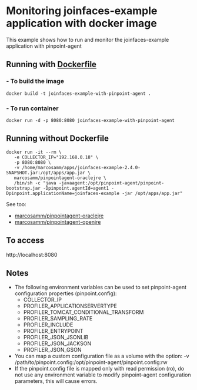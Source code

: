 # Monitoring joinfaces-example application with docker image
This example shows how to run and monitor the joinfaces-example application with pinpoint-agent

## Running with [Dockerfile](Dockerfile)
### - To build the image
```
docker build -t joinfaces-example-with-pinpoint-agent .
```

### - To run container
```
docker run -d -p 8080:8080 joinfaces-example-with-pinpoint-agent
```

## Running without Dockerfile
```
docker run -it --rm \
   -e COLLECTOR_IP="192.168.0.18" \
   -p 8080:8080 \
   -v /home/marcosamm/apps/joinfaces-example-2.4.0-SNAPSHOT.jar:/opt/apps/app.jar \
   marcosamm/pinpointagent-oraclejre \
   /bin/sh -c "java -javaagent:/opt/pinpoint-agent/pinpoint-bootstrap.jar -Dpinpoint.agentId=agent1 -Dpinpoint.applicationName=joinfaces-example -jar /opt/apps/app.jar"
```
See too:
* [marcosamm/pinpointagent-oraclejre](https://hub.docker.com/r/marcosamm/pinpointagent-oraclejre/)
* [marcosamm/pinpointagent-openjre](https://hub.docker.com/r/marcosamm/pinpointagent-openjre/) 

## To access
http://localhost:8080

## Notes
* The following environment variables can be used to set pinpoint-agent configuration properties (pinpoint.config):
   - COLLECTOR_IP
   - PROFILER_APPLICATIONSERVERTYPE
   - PROFILER_TOMCAT_CONDITIONAL_TRANSFORM
   - PROFILER_SAMPLING_RATE
   - PROFILER_INCLUDE
   - PROFILER_ENTRYPOINT
   - PROFILER_JSON_JSONLIB
   - PROFILER_JSON_JACKSON
   - PROFILER_JSON_GSON
* You can map a custom configuration file as a volume with the option: -v /path/to/pinpoint.config:/opt/pinpoint-agent/pinpoint.config:rw
* If the pinpoint.config file is mapped only with read permission (ro), do not use any environment variable to modify pinpoint-agent configuration parameters, this will cause errors.